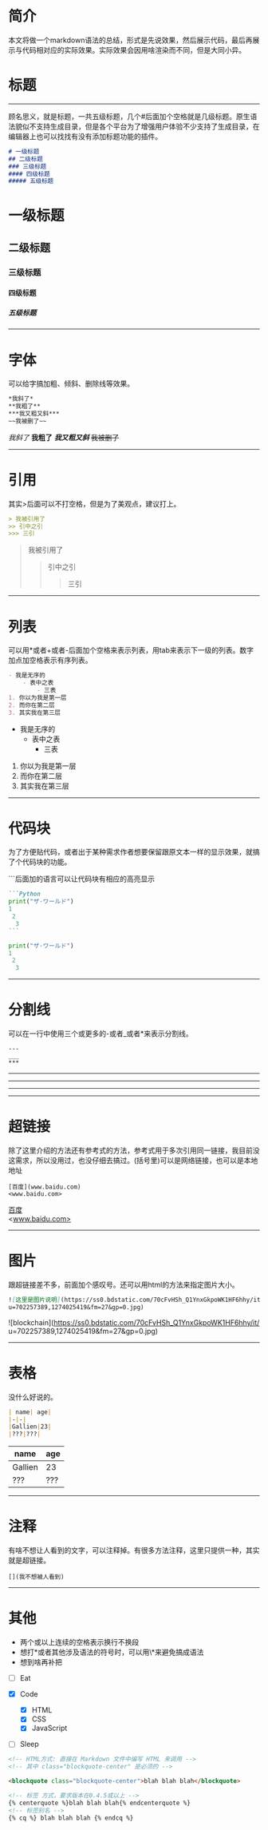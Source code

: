 # 简介
本文将做一个markdown语法的总结，形式是先说效果，然后展示代码，最后再展示与代码相对应的实际效果。实际效果会因用啥渲染而不同，但是大同小异。

# 标题
-----
顾名思义，就是标题，一共五级标题，几个#后面加个空格就是几级标题。原生语法貌似不支持生成目录，但是各个平台为了增强用户体验不少支持了生成目录，在编辑器上也可以找找有没有添加标题功能的插件。
```markdown
# 一级标题
## 二级标题
### 三级标题
#### 四级标题
##### 五级标题
```

# 一级标题
## 二级标题
### 三级标题
#### 四级标题
##### 五级标题

---

# 字体
可以给字搞加粗、倾斜、删除线等效果。
```markdown
*我斜了*
**我粗了**
***我又粗又斜***
~~我被删了~~
```

*我斜了*
**我粗了**
***我又粗又斜***
~~我被删了~~

---

# 引用
其实>后面可以不打空格，但是为了美观点，建议打上。
```markdown
> 我被引用了
>> 引中之引
>>> 三引
```

> 我被引用了
>> 引中之引
>>> 三引

---

# 列表
可以用*或者+或者-后面加个空格来表示列表，用tab来表示下一级的列表。数字加点加空格表示有序列表。
```markdown
- 我是无序的
    - 表中之表
        - 三表
1. 你以为我是第一层
2. 而你在第二层
3. 其实我在第三层
```

- 我是无序的
    - 表中之表
        - 三表
1. 你以为我是第一层
2. 而你在第二层
3. 其实我在第三层

---

# 代码块
为了方便贴代码，或者出于某种需求作者想要保留跟原文本一样的显示效果，就搞了个代码块的功能。

\`\`\`后面加的语言可以让代码块有相应的高亮显示
````markdown
```Python
print("ザ·ワールド")
1
 2
  3
``` 
````

```Python
print("ザ·ワールド")
1
 2
  3
```


---

# 分割线
可以在一行中使用三个或更多的-或者_或者*来表示分割线。
````
---
___
***
````

---
___
***

---

# 超链接
除了这里介绍的方法还有参考式的方法，参考式用于多次引用同一链接，我目前没这需求，所以没用过，也没仔细去搞过。(括号里)可以是网络链接，也可以是本地地址
```
[百度](www.baidu.com)  
<www.baidu.com>
```
[百度](www.baidu.com)  
<www.baidu.com>

---

# 图片
跟超链接差不多，前面加个感叹号。还可以用html的方法来指定图片大小。
```markdown
![这里是图片说明](https://ss0.bdstatic.com/70cFvHSh_Q1YnxGkpoWK1HF6hhy/it/
u=702257389,1274025419&fm=27&gp=0.jpg)
```
![blockchain](https://ss0.bdstatic.com/70cFvHSh_Q1YnxGkpoWK1HF6hhy/it/
u=702257389,1274025419&fm=27&gp=0.jpg)

---

# 表格
没什么好说的。

```markdown
| name| age|
|-|-|
|Gallien|23|
|???|???|
```

| name| age|
|-|-|
|Gallien|23|
|???|???|

---

# 注释
有啥不想让人看到的文字，可以注释掉。有很多方法注释，这里只提供一种，其实就是超链接。
```
[](我不想被人看到)
```
[](我不想被人看到)

---

# 其他
- 两个或以上连续的空格表示换行不换段
- 想打\*或者其他涉及语法的符号时，可以用\\\*来避免搞成语法
- 想到啥再补把











- [ ] Eat
- [x] Code
  - [x] HTML
  - [x] CSS
  - [x] JavaScript
- [ ] Sleep



```markdown
<!-- HTML方式: 直接在 Markdown 文件中编写 HTML 来调用 -->
<!-- 其中 class="blockquote-center" 是必须的 -->

<blockquote class="blockquote-center">blah blah blah</blockquote>

<!-- 标签 方式，要求版本在0.4.5或以上 -->
{% centerquote %}blah blah blah{% endcenterquote %}
<!-- 标签别名 -->
{% cq %} blah blah blah {% endcq %}
```